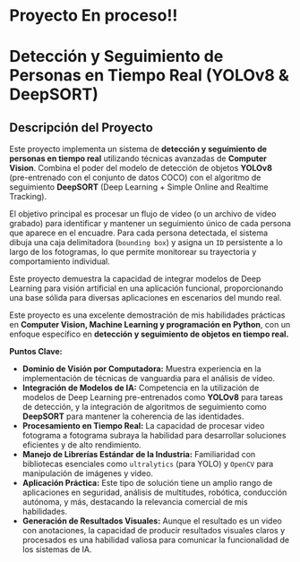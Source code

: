 # Proyecto En proceso!!

# Detección y Seguimiento de Personas en Tiempo Real (YOLOv8 & DeepSORT)

## Descripción del Proyecto

Este proyecto implementa un sistema de **detección y seguimiento de personas en tiempo real** utilizando técnicas avanzadas de **Computer Vision**. Combina el poder del modelo de detección de objetos **YOLOv8** (pre-entrenado con el conjunto de datos COCO) con el algoritmo de seguimiento **DeepSORT** (Deep Learning + Simple Online and Realtime Tracking).

El objetivo principal es procesar un flujo de video (o un archivo de video grabado) para identificar y mantener un seguimiento único de cada persona que aparece en el encuadre. Para cada persona detectada, el sistema dibuja una caja delimitadora (`bounding box`) y asigna un `ID` persistente a lo largo de los fotogramas, lo que permite monitorear su trayectoria y comportamiento individual.

Este proyecto demuestra la capacidad de integrar modelos de Deep Learning para visión artificial en una aplicación funcional, proporcionando una base sólida para diversas aplicaciones en escenarios del mundo real.

Este proyecto es una excelente demostración de mis habilidades prácticas en **Computer Vision, Machine Learning y programación en Python**, con un enfoque específico en **detección y seguimiento de objetos en tiempo real.**

**Puntos Clave:**

* **Dominio de Visión por Computadora:** Muestra experiencia en la implementación de técnicas de vanguardia para el análisis de video.
* **Integración de Modelos de IA:** Competencia en la utilización de modelos de Deep Learning pre-entrenados como **YOLOv8** para tareas de detección, y la integración de algoritmos de seguimiento como **DeepSORT** para mantener la coherencia de las identidades.
* **Procesamiento en Tiempo Real:** La capacidad de procesar video fotograma a fotograma subraya la habilidad para desarrollar soluciones eficientes y de alto rendimiento.
* **Manejo de Librerías Estándar de la Industria:** Familiaridad con bibliotecas esenciales como `ultralytics` (para YOLO) y `OpenCV` para manipulación de imágenes y video.
* **Aplicación Práctica:** Este tipo de solución tiene un amplio rango de aplicaciones en seguridad, análisis de multitudes, robótica, conducción autónoma, y más, destacando la relevancia comercial de mis habilidades.
* **Generación de Resultados Visuales:** Aunque el resultado es un video con anotaciones, la capacidad de producir resultados visuales claros y procesados es una habilidad valiosa para comunicar la funcionalidad de los sistemas de IA.

